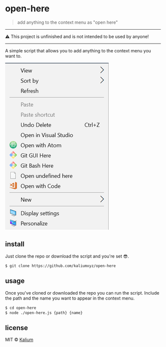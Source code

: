 # open-here
> add anything to the context menu as "open here"

---

 ⚠️ This project is unfinished and is not intended to be used by anyone!

---

A simple script that allows you to add anything to the context menu you want to.


![side-effects](https://github.com/kaliumxyz/open-here/raw/wiki/undefined.png)


## install
Just clone the repo or download the script and you're set 😎.
```
$ git clone https://github.com/kaliumxyz/open-here
```

## usage
Once you've cloned or downloaded the repo you can run the script.
Include the path and the name you want to appear in the context menu.
```
$ cd open-here
$ node ./open-here.js {path} {name}
```


## license
MIT © [Kalium](https://kalium.xyz)

